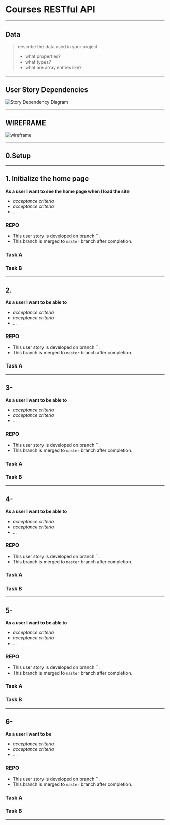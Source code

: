 # Courses RESTful API

---

## Data

> describe the data used in your project.
>
> - what properties?
> - what types?
> - what are array entries like?

####

---

## User Story Dependencies

![Story Dependency Diagram]()

---

## WIREFRAME

![wireframe]()

---

## 0.Setup

---

## 1. Initialize the home page

**As a user I want to see the home page when I load the site**

- _acceptance criteria_
- _acceptance criteria_
- ...

### REPO

- This user story is developed on branch ``.
- This branch is merged to `master` branch after completion.

### Task A

### Task B

---

## 2.

**As a user I want to be able to**

- _acceptance criteria_
- _acceptance criteria_
- ...

### REPO

- This user story is developed on branch ``.
- This branch is merged to `master` branch after completion.

### Task A

---

## 3-

**As a user I want to be able to**

- _acceptance criteria_
- _acceptance criteria_
- ...

### REPO

- This user story is developed on branch ``.
- This branch is merged to `master` branch after completion.

### Task A

### Task B

---

## 4-

**As a user I want to be able to**

- _acceptance criteria_
- _acceptance criteria_
- ...

### REPO

- This user story is developed on branch ``.
- This branch is merged to `master` branch after completion.

### Task A

### Task B

---

## 5-

**As a user I want to be able to**

- _acceptance criteria_
- _acceptance criteria_
- ...

### REPO

- This user story is developed on branch ``.
- This branch is merged to `master` branch after completion.

### Task A

### Task B

---

## 6-

**As a user I want to be**

- _acceptance criteria_
- _acceptance criteria_
- ...

### REPO

- This user story is developed on branch ``.
- This branch is merged to `master` branch after completion.

### Task A

### Task B

---
